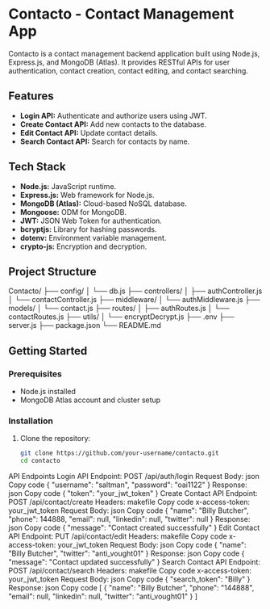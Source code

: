 # Contacto - Contact Management App

Contacto is a contact management backend application built using Node.js, Express.js, and MongoDB (Atlas). It provides RESTful APIs for user authentication, contact creation, contact editing, and contact searching.

## Features

- **Login API:** Authenticate and authorize users using JWT.
- **Create Contact API:** Add new contacts to the database.
- **Edit Contact API:** Update contact details.
- **Search Contact API:** Search for contacts by name.

## Tech Stack

- **Node.js:** JavaScript runtime.
- **Express.js:** Web framework for Node.js.
- **MongoDB (Atlas):** Cloud-based NoSQL database.
- **Mongoose:** ODM for MongoDB.
- **JWT:** JSON Web Token for authentication.
- **bcryptjs:** Library for hashing passwords.
- **dotenv:** Environment variable management.
- **crypto-js:** Encryption and decryption.

## Project Structure

Contacto/
├── config/
│ └── db.js
├── controllers/
│ ├── authController.js
│ └── contactController.js
├── middleware/
│ └── authMiddleware.js
├── models/
│ └── contact.js
├── routes/
│ ├── authRoutes.js
│ └── contactRoutes.js
├── utils/
│ └── encryptDecrypt.js
├── .env
├── server.js
├── package.json
└── README.md

## Getting Started

### Prerequisites

- Node.js installed
- MongoDB Atlas account and cluster setup

### Installation

1. Clone the repository:
   ```sh
   git clone https://github.com/your-username/contacto.git
   cd contacto
API Endpoints
Login API
Endpoint: POST /api/auth/login
Request Body:
json
Copy code
{
  "username": "saltman",
  "password": "oai1122"
}
Response:
json
Copy code
{
  "token": "your_jwt_token"
}
Create Contact API
Endpoint: POST /api/contact/create
Headers:
makefile
Copy code
x-access-token: your_jwt_token
Request Body:
json
Copy code
{
  "name": "Billy Butcher",
  "phone": 144888,
  "email": null,
  "linkedin": null,
  "twitter": null
}
Response:
json
Copy code
{
  "message": "Contact created successfully"
}
Edit Contact API
Endpoint: PUT /api/contact/edit
Headers:
makefile
Copy code
x-access-token: your_jwt_token
Request Body:
json
Copy code
{
  "name": "Billy Butcher",
  "twitter": "anti_vought01"
}
Response:
json
Copy code
{
  "message": "Contact updated successfully"
}
Search Contact API
Endpoint: POST /api/contact/search
Headers:
makefile
Copy code
x-access-token: your_jwt_token
Request Body:
json
Copy code
{
  "search_token": "Billy"
}
Response:
json
Copy code
[
  {
    "name": "Billy Butcher",
    "phone": "144888",
    "email": null,
    "linkedin": null,
    "twitter": "anti_vought01"
  }
]
